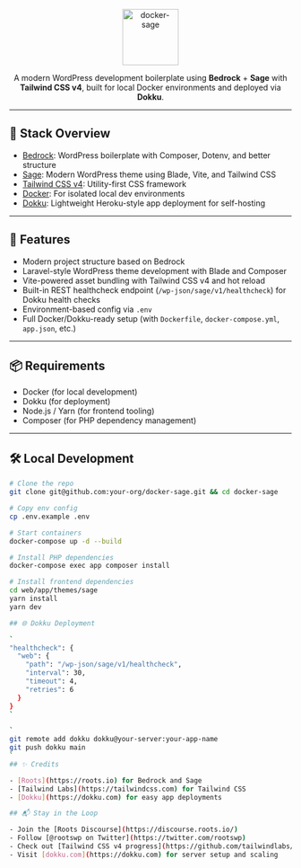 <p align="center">
  <img alt="docker-sage" src="https://cdn.roots.io/app/uploads/logo-bedrock.svg" height="100">
</p>

<p align="center">
  A modern WordPress development boilerplate using <strong>Bedrock</strong> + <strong>Sage</strong> with <strong>Tailwind CSS v4</strong>, built for local Docker environments and deployed via <strong>Dokku</strong>.
</p>

---

## 🚀 Stack Overview

- [Bedrock](https://roots.io/bedrock/): WordPress boilerplate with Composer, Dotenv, and better structure
- [Sage](https://roots.io/sage/): Modern WordPress theme using Blade, Vite, and Tailwind CSS
- [Tailwind CSS v4](https://tailwindcss.com): Utility-first CSS framework
- [Docker](https://www.docker.com): For isolated local dev environments
- [Dokku](https://dokku.com): Lightweight Heroku-style app deployment for self-hosting

---

## 📁 Features

- Modern project structure based on Bedrock
- Laravel-style WordPress theme development with Blade and Composer
- Vite-powered asset bundling with Tailwind CSS v4 and hot reload
- Built-in REST healthcheck endpoint (`/wp-json/sage/v1/healthcheck`) for Dokku health checks
- Environment-based config via `.env`
- Full Docker/Dokku-ready setup (with `Dockerfile`, `docker-compose.yml`, `app.json`, etc.)

---

## 📦 Requirements

- Docker (for local development)
- Dokku (for deployment)
- Node.js / Yarn (for frontend tooling)
- Composer (for PHP dependency management)

---

## 🛠 Local Development

```bash
# Clone the repo
git clone git@github.com:your-org/docker-sage.git && cd docker-sage

# Copy env config
cp .env.example .env

# Start containers
docker-compose up -d --build

# Install PHP dependencies
docker-compose exec app composer install

# Install frontend dependencies
cd web/app/themes/sage
yarn install
yarn dev

## 🌐 Dokku Deployment

`
"healthcheck": {
  "web": {
    "path": "/wp-json/sage/v1/healthcheck",
    "interval": 30,
    "timeout": 4,
    "retries": 6
  }
}
`

`
git remote add dokku dokku@your-server:your-app-name
git push dokku main
`
## ✨ Credits

- [Roots](https://roots.io) for Bedrock and Sage  
- [Tailwind Labs](https://tailwindcss.com) for Tailwind CSS  
- [Dokku](https://dokku.com) for easy app deployments

## 📬 Stay in the Loop

- Join the [Roots Discourse](https://discourse.roots.io/)
- Follow [@rootswp on Twitter](https://twitter.com/rootswp)
- Check out [Tailwind CSS v4 progress](https://github.com/tailwindlabs/tailwindcss/releases)
- Visit [dokku.com](https://dokku.com) for server setup and scaling
